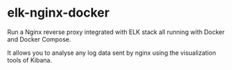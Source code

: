 # elk-nginx-docker
Run a Nginx reverse proxy integrated with ELK stack all running with Docker and Docker Compose. 

It allows you to analyse any log data sent by nginx using the visualization tools of Kibana.
